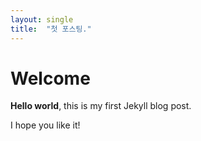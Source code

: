 ```yaml
---
layout: single
title:  "첫 포스팅."
---
```


# Welcome

**Hello world**, this is my first Jekyll blog post.

I hope you like it!
